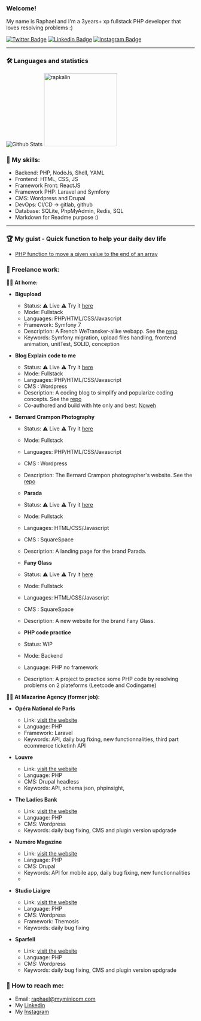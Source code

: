 ### Welcome!

My name is Raphael and I'm a 3years+ xp fullstack PHP developer that loves resolving problems :)

[![Twitter Badge](https://img.shields.io/badge/Twitter-1DA1F2?style=for-the-badge&logo=twitter&logoColor=white)](https://www.twitter.com/bonjour_raphael/)
[![Linkedin Badge](https://img.shields.io/badge/LinkedIn-0077B5?style=for-the-badge&logo=linkedin&logoColor=white)](https://www.linkedin.com/in/r-kalinowski/)
[![Instagram Badge](https://img.shields.io/badge/Instagram-E4405F?style=for-the-badge&logo=instagram&logoColor=white)](https://www.instagram.com/rapkalin/)

---

### 🛠 Languages and statistics

<div align="left">
  <img src="https://github-readme-stats-sigma-five.vercel.app/api?username=rapkalin&show_icons=true&theme=graywhite" alt="Github Stats" />
  <img src="https://github-readme-stats-sigma-five.vercel.app/api/top-langs/?username=rapkalin&layout=compact" alt="rapkalin" height="195"/>  
</div>

### 🌱 My skills:
  - Backend: PHP, NodeJs, Shell, YAML
  - Frontend: HTML, CSS, JS
  - Framework Front: ReactJS
  - Framework PHP: Laravel and Symfony
  - CMS: Wordpress and Drupal
  - DevOps: CI/CD -> gitlab, github
  - Database: SQLite, PhpMyAdmin, Redis, SQL
  - Markdown for Readme purpose :)

---

### 🏆 My guist - Quick function to help your daily dev life
  - [PHP function to move a given value to the end of an array](https://gist.github.com/Rapkalin/e5ffd96f631b4314db5ae1256446cccf)


### 🔭 Freelance work:
:lotus_position_man: __At home:__<br>

- __Bigupload__
  - Status: :warning: Live :warning: Try it [here](https://bigupload.myminicom.com/)
  - Mode: Fullstack
  - Languages: PHP/HTML/CSS/Javascript
  - Framework: Symfony 7
  - Description: A French WeTransker-alike webapp. See the [repo](https://github.com/Rapkalin/bigupload)
  - Keywords: Symfony migration, upload files handling, frontend animation, unitTest, SOLID, conception

- __Blog Explain code to me__
  - Status: :warning: Live :warning: Try it [here](https://explain.code-to.me/)
  - Mode: Fullstack
  - Languages: PHP/HTML/CSS/Javascript
  - CMS : Wordpress
  - Description: A coding blog to simplify and popularize coding concepts. See the [repo](https://github.com/Rapkalin/explain-code)
  - Co-authored and build with hte only and best: [Noweh](https://github.com/noweh)

- __Bernard Crampon Photography__
  - Status: :warning: Live :warning: Try it [here](https://www.bcramponphoto.com)
  - Mode: Fullstack
  - Languages: PHP/HTML/CSS/Javascript
  - CMS : Wordpress
  - Description: The Bernard Crampon photographer's website. See the [repo](https://github.com/Rapkalin/bcrampon-photos)

  - __Parada__
  - Status: :warning: Live :warning: Try it [here](https://www.parada.club/)
  - Mode: Fullstack
  - Languages: HTML/CSS/Javascript
  - CMS : SquareSpace
  - Description: A landing page for the brand Parada.

  - __Fany Glass__
  - Status: :warning: Live :warning: Try it [here](https://www.fany-glass.fr/)
  - Mode: Fullstack
  - Languages: HTML/CSS/Javascript
  - CMS : SquareSpace
  - Description: A new website for the brand Fany Glass.

  - __PHP code practice__
  - Status: WIP
  - Mode: Backend
  - Language: PHP no framework
  - Description: A project to practice some PHP code by resolving problems on 2 plateforms (Leetcode and Codingame)
 
   
:technologist: __At Mazarine Agency (former job):__<br>

- __Opéra National de Paris__
  - Link: [visit the website](https://www.operadeparis.fr/)<br>
  - Language: PHP
  - Framework: Laravel
  - Keywords: API, daily bug fixing, new functionnalities, third part ecommerce ticketinh API
    
- __Louvre__
  - Link: [visit the website](https://www.louvre.fr/)<br>
  - Language: PHP
  - CMS: Drupal headless
  - Keywords: API, schema json, phpinsight, 

- __The Ladies Bank__
  - Link: [visit the website](https://www.ladiesbank.fr/)<br>
  - Language: PHP
  - CMS: Wordpress
  - Keywords: daily bug fixing, CMS and plugin version updgrade
  
- __Numéro Magazine__
  - Link: [visit the website](https://www.numero.com/fr)<br>
  - Language: PHP
  - CMS: Drupal
  - Keywords: API for mobile app, daily bug fixing, new functionnalities
  - 
- __Studio Liaigre__
  - Link: [visit the website](https://www.studioliaigre.com/fr/)<br>
  - Language: PHP
  - CMS: Wordpress
  - Framework: Themosis
  - Keywords: daily bug fixing

- __Sparfell__
  - Link: [visit the website](https://www.sparfell.aero/)<br>
  - Language: PHP
  - CMS: Wordpress
  - Keywords: daily bug fixing, CMS and plugin version updgrade

### 💬 How to reach me:
  - Email: [raphael@myminicom.com](mailto:raphael@myminicom.com)
  - My [Linkedin](https://www.linkedin.com/in/r-kalinowski/)
  - My [Instagram](https://www.instagram.com/rapkalin)

